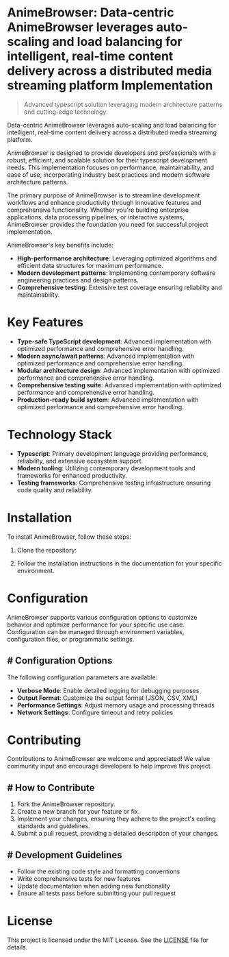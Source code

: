 <!-- fallback_AnimeBrowser_20251021104800_89573 -->

# AnimeBrowser: Data-centric AnimeBrowser leverages auto-scaling and load balancing for intelligent, real-time content delivery across a distributed media streaming platform Implementation
> Advanced typescript solution leveraging modern architecture patterns and cutting-edge technology.

Data-centric AnimeBrowser leverages auto-scaling and load balancing for intelligent, real-time content delivery across a distributed media streaming platform.

AnimeBrowser is designed to provide developers and professionals with a robust, efficient, and scalable solution for their typescript development needs. This implementation focuses on performance, maintainability, and ease of use, incorporating industry best practices and modern software architecture patterns.

The primary purpose of AnimeBrowser is to streamline development workflows and enhance productivity through innovative features and comprehensive functionality. Whether you're building enterprise applications, data processing pipelines, or interactive systems, AnimeBrowser provides the foundation you need for successful project implementation.

AnimeBrowser's key benefits include:

* **High-performance architecture**: Leveraging optimized algorithms and efficient data structures for maximum performance.
* **Modern development patterns**: Implementing contemporary software engineering practices and design patterns.
* **Comprehensive testing**: Extensive test coverage ensuring reliability and maintainability.

# Key Features

* **Type-safe TypeScript development**: Advanced implementation with optimized performance and comprehensive error handling.
* **Modern async/await patterns**: Advanced implementation with optimized performance and comprehensive error handling.
* **Modular architecture design**: Advanced implementation with optimized performance and comprehensive error handling.
* **Comprehensive testing suite**: Advanced implementation with optimized performance and comprehensive error handling.
* **Production-ready build system**: Advanced implementation with optimized performance and comprehensive error handling.

# Technology Stack

* **Typescript**: Primary development language providing performance, reliability, and extensive ecosystem support.
* **Modern tooling**: Utilizing contemporary development tools and frameworks for enhanced productivity.
* **Testing frameworks**: Comprehensive testing infrastructure ensuring code quality and reliability.

# Installation

To install AnimeBrowser, follow these steps:

1. Clone the repository:


2. Follow the installation instructions in the documentation for your specific environment.

# Configuration

AnimeBrowser supports various configuration options to customize behavior and optimize performance for your specific use case. Configuration can be managed through environment variables, configuration files, or programmatic settings.

## # Configuration Options

The following configuration parameters are available:

* **Verbose Mode**: Enable detailed logging for debugging purposes
* **Output Format**: Customize the output format (JSON, CSV, XML)
* **Performance Settings**: Adjust memory usage and processing threads
* **Network Settings**: Configure timeout and retry policies

# Contributing

Contributions to AnimeBrowser are welcome and appreciated! We value community input and encourage developers to help improve this project.

## # How to Contribute

1. Fork the AnimeBrowser repository.
2. Create a new branch for your feature or fix.
3. Implement your changes, ensuring they adhere to the project's coding standards and guidelines.
4. Submit a pull request, providing a detailed description of your changes.

## # Development Guidelines

* Follow the existing code style and formatting conventions
* Write comprehensive tests for new features
* Update documentation when adding new functionality
* Ensure all tests pass before submitting your pull request

# License

This project is licensed under the MIT License. See the [LICENSE](https://github.com/Lyche6666/AnimeBrowser/blob/main/LICENSE) file for details.
